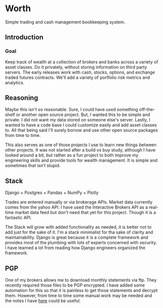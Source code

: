 # Worth
Simple trading and cash management bookkeeping system.

## Introduction

### Goal
Keep track of wealth at a collection of brokers and banks across a variety of asset classes.  Do it privately, without storing information on third party servers.  The early releases work with cash, stocks, options, and exchange traded futures contracts. We'll add a variety of portfolio risk metrics and analytics.

## Reasoning
Maybe this isn't so reasonable. Sure, I could have used something off-the-shelf or another open source project.  But, I wanted this to be simple and private.  I did not want my data stored on someone else's server.  Lastly, I wanted to have a code base I could customize easily and add asset classes to.  All that being said I'll surely borrow and use other open source packages from time to time.

This also serves as one of those projects I use to learn new things between other projects.  It was not started after a build vs buy study, although I have looked around a bit, but rather as a fun project to both improve my engineering skills and provide tools for wealth management.  It is simple and sometimes that isn't stupid.

## Stack
Django + Postgres + Pandas + NumPy + Plotly

Trades are entered manually or via brokerage APIs. Market data currently comes from the yahoo API.  I have used the Interactive Brokers API as a real-time market data feed but don't need that yet for this project.  Though it is a fantastic API.

The Stack will grow with added functionality as needed, it is better not to add just for the sake of it.  I'm a stack minimalist for tha sake of clarity and maintainability.  Django is great because it is a complete framework and provides most of the plumbing with lots of experts concerned with security.  I have learned a lot from reading how Django engineers organized the framework.

## PGP
One of my brokers allows me to download monthly statements via ftp.  They recently required those files to be PGP encrypted.  I have added some automation for this so that it is painless to get those statements and decrypt them.  However, from time to time some manual work may be needed and the notes I have [here](pgp.md) could be useful.